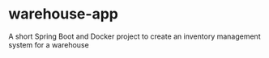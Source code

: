 # warehouse-app
A short Spring Boot and Docker project to create an inventory management system for a warehouse
